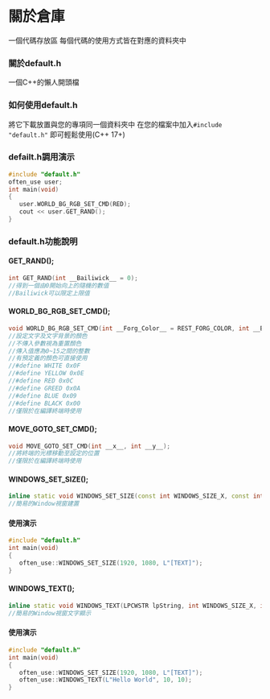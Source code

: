 # 關於倉庫
一個代碼存放區
每個代碼的使用方式皆在對應的資料夾中
### 關於default.h
一個C++的懶人開頭檔
### 如何使用default.h
將它下載放置與您的專項同一個資料夾中
在您的檔案中加入`#include "default.h"`
即可輕鬆使用(C++ 17+)
### defailt.h調用演示
```C++
#include "default.h"
often_use user;
int main(void)
{
   user.WORLD_BG_RGB_SET_CMD(RED);
   cout << user.GET_RAND();
}
```
### default.h功能說明
#### GET_RAND();
```C++
int GET_RAND(int __Bailiwick__ = 0);
//得到一個由0開始向上的隨機的數值
//Bailiwick可以限定上限值
```
#### WORLD_BG_RGB_SET_CMD();
```C++
void WORLD_BG_RGB_SET_CMD(int __Forg_Color__ = REST_FORG_COLOR, int __Back_Color__ = REST_BACK_COLOR);
//設定文字及文字背景的顏色
//不傳入參數視為重置顏色
//傳入值應為0~15之間的整數
//有預定義的顏色可直接使用
//#define WHITE 0x0F
//#define YELLOW 0x0E
//#define RED 0x0C
//#define GREED 0x0A
//#define BLUE 0x09
//#define BLACK 0x00
//僅限於在編譯終端時使用
```
#### MOVE_GOTO_SET_CMD();
```C++
void MOVE_GOTO_SET_CMD(int __x__, int __y__);
//將終端的光標移動至設定的位置
//僅限於在編譯終端時使用
```
#### WINDOWS_SET_SIZE();
```C++
inline static void WINDOWS_SET_SIZE(const int WINDOWS_SIZE_X, const int WINDOWS_SIZE_Y, LPCWSTR WINDOWS_NAME, HINSTANCE hInstance = NULL, int nCmdShow = 5);
//簡易的Window視窗建置
```
#### 使用演示
```C++
#include "default.h"
int main(void)
{
   often_use::WINDOWS_SET_SIZE(1920, 1080, L"[TEXT]");
}
```
#### WINDOWS_TEXT();
```C++
inline static void WINDOWS_TEXT(LPCWSTR lpString, int WINDOWS_SIZE_X, int WINDOWS_SIZE_Y);
//簡易的Window視窗文字顯示
```
#### 使用演示
```C++
#include "default.h"
int main(void)
{
   often_use::WINDOWS_SET_SIZE(1920, 1080, L"[TEXT]");
   often_use::WINDOWS_TEXT(L"Hello World", 10, 10);
}
```
